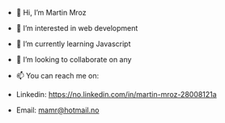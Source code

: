 - 👋 Hi, I’m Martin Mroz 
- 👀 I’m interested in web development 
- 🌱 I’m currently learning Javascript
- 💞️ I’m looking to collaborate on any
- 📫 You can reach me on: 

- Linkedin: https://no.linkedin.com/in/martin-mroz-28008121a
- Email: mamr@hotmail.no

<!---
martinMr79/martinMr79 is a ✨ special ✨ repository because its `README.md` (this file) appears on your GitHub profile.
You can click the Preview link to take a look at your changes.
--->
